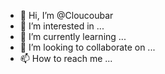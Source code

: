 - 👋 Hi, I’m @Cloucoubar
- 👀 I’m interested in ...
- 🌱 I’m currently learning ...
- 💞️ I’m looking to collaborate on ...
- 📫 How to reach me ...

<!---
Cloucoubar/Cloucoubar is a ✨ special ✨ repository because its `README.md` (this file) appears on your GitHub profile.
You can click the Preview link to take a look at your changes.
--->
